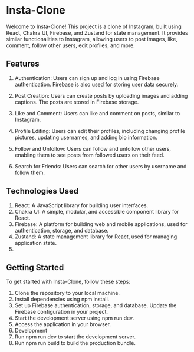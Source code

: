 # Insta-Clone
Welcome to Insta-Clone! This project is a clone of Instagram, built using React, Chakra UI, Firebase, and Zustand for state management. It provides similar functionalities to Instagram, allowing users to post images, like, comment, follow other users, edit profiles, and more.

## Features
1. Authentication: Users can sign up and log in using Firebase authentication. Firebase is also used for storing user data securely.

2. Post Creation: Users can create posts by uploading images and adding captions. The posts are stored in Firebase storage.

3. Like and Comment: Users can like and comment on posts, similar to Instagram.

4. Profile Editing: Users can edit their profiles, including changing profile pictures, updating usernames, and adding bio information.

5. Follow and Unfollow: Users can follow and unfollow other users, enabling them to see posts from followed users on their feed.

6. Search for Friends: Users can search for other users by username and follow them.

## Technologies Used
1. React: A JavaScript library for building user interfaces.
2. Chakra UI: A simple, modular, and accessible component library for React.
3. Firebase: A platform for building web and mobile applications, used for authentication, storage, and database.
4. Zustand: A state management library for React, used for managing application state.
5. 
## Getting Started
To get started with Insta-Clone, follow these steps:

1. Clone the repository to your local machine.
2. Install dependencies using npm install.
3. Set up Firebase authentication, storage, and database. Update the Firebase configuration in your project.
4. Start the development server using npm run dev.
5. Access the application in your browser.
6. Development
7. Run npm run dev to start the development server.
8. Run npm run build to build the production bundle.
